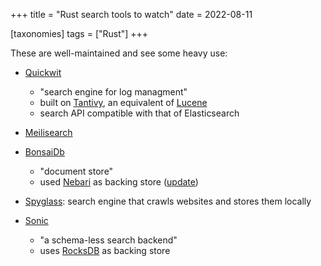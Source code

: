 +++
title = "Rust search tools to watch"
date = 2022-08-11

[taxonomies]
tags = ["Rust"]
+++

These are well-maintained and see some heavy use:

- [Quickwit]

  - "search engine for log managment"
  - built on [Tantivy], an equivalent of [Lucene]
  - search API compatible with that of Elasticsearch

- [Meilisearch]

- [BonsaiDb]

  - "document store"
  - used [Nebari] as backing store ([update])

- [Spyglass]: search engine that crawls websites and stores them locally

- [Sonic]

  - "a schema-less search backend"
  - uses [RocksDB] as backing store

[Quickwit]: https://github.com/quickwit-oss/quickwit
[Tantivy]: https://github.com/quickwit-oss/tantivy
[Lucene]: https://github.com/apache/lucene
[Meilisearch]: https://github.com/meilisearch/meilisearch
[BonsaiDb]: https://github.com/khonsulabs/bonsaidb
[Nebari]: https://github.com/khonsulabs/nebari
[update]: https://bonsaidb.io/blog/durable-writes
[Sonic]: https://github.com/valeriansaliou/sonic
[RocksDB]: https://github.com/facebook/rocksdb
[Spyglass]: https://github.com/a5huynh/spyglass
